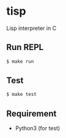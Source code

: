 # tisp

Lisp interpreter in C

## Run REPL

```sh
$ make run
```

## Test

```sh
$ make test
```

## Requirement

- Python3 (for test)
